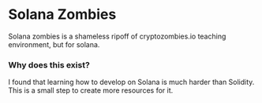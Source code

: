 # Solana Zombies

Solana zombies is a shameless ripoff of cryptozombies.io teaching environment, but for solana.

### Why does this exist?
I found that learning how to develop on Solana is much harder than Solidity. This is a small step to create more resources for it.
